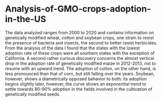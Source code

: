 # Analysis-of-GMO-crops-adoption-in-the-US

The data analyzed ranges from 2000 to 2020 and contains information on genetically modified wheat, cotton and soybean crops, one strain to resist the presence of bacteria and insects, the second to better resist herbicides.
From the analysis of the data I found that the states with the lowest adoption rate of these crops were all southern states with the exception of California.
A second rather curious discovery concerns the almost vertical drop in the adoption rate of genetically modified maize in 2012-2013, not to resume with an upward trend.
The adoption of cotton, on the other hand, is less pronounced than that of corn, but still falling over the years.
Soybean, however, shows a diametrically opposed behavior to both: its adoption begins slightly later, however, the curve shows an exponential trend to settle towards 80-90% adoption in the fields involved in the cultivation of genetically modified seeds.


